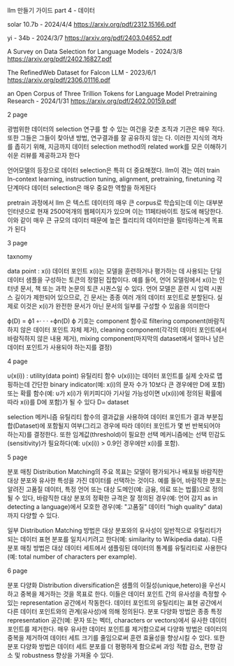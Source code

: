 llm 만들기 가이드 part 4 - 데이터

solar 10.7b - 2024/4/4
https://arxiv.org/pdf/2312.15166.pdf

yi - 34b - 2024/3/7
https://arxiv.org/pdf/2403.04652.pdf

A Survey on Data Selection for Language Models - 2024/3/8
https://arxiv.org/pdf/2402.16827.pdf

The RefinedWeb Dataset for Falcon LLM - 2023/6/1
https://arxiv.org/pdf/2306.01116.pdf

an Open Corpus of Three Trillion Tokens for Language Model Pretraining Research - 2024/1/31
https://arxiv.org/pdf/2402.00159.pdf


2 page

광범위한 데이터의 selection 연구를 할 수 있는 여건을 갖춘 조직과 기관은 매우 적다. 또한 그들은 그들이 찾아낸 방법, 연구결과를 잘 공유하지 않는 다. 이러한 지식의 격차를 좁히기 위해, 지금까지 데이터 selection method의 related work를 모은 이해하기 쉬운 리뷰를 제공하고자 한다

언어모델의 등장으로 데이터 selection은 특히 더 중요해졌다. llm이 겪는 여러 train In-context learning, instruction tuning, alignment, pretraining, finetuning 각 단계마다 데이터 selection은 매우 중요한 역할을 하게된다

pretrain 과정에서 llm 은 텍스트 데이터의 매우 큰 corpus로 학습되는데 이는 대부분 인터넷으로 현재 2500억개의 웹페이지가 있으며 이는 11페타바이트 정도에 해당한다. 이와 같이 매우 큰 규모의 데이터 때문에 높은 퀄리티의 데이터만을 필터링하는게 목표가 된다

3 page

taxnomy

data point : x(i)
데이터 포인트 x(i)는 모델을 훈련하거나 평가하는 데 사용되는 단일 데이터 샘플을 구성하는 토큰의 정렬된 집합이다. 예를 들어, 언어 모델링에서 x(i)는 인터넷 문서, 책 또는 과학 논문의 토큰 시퀀스일 수 있다. 언어 모델은 훈련 시 입력 시퀀스 길이가 제한되어 있으므로, 긴 문서는 종종 여러 개의 데이터 포인트로 분할된다. 실제로 이것은 x(i)가 완전한 문서가 아닌 문서의 일부를 구성할 수 있음을 의미한다 

ϕ(D) = ϕ1 ◦· · · ◦ϕn(D)
  ϕ 기호는 component 함수로 filtering component(바람직하지 않은 데이터 포인트 자체 제거), cleaning component(각각의 데이터 포인트에서 바람직하지 않은 내용 제거), mixing component(마지막의 dataset에서 얼마나 남은 데이터 포인트가 사용되야 하는지를 결정)


4 page

υ(x(i)) : utility(data point)
유틸리티 함수 υ(x(i))는 데이터 포인트를 실제 숫자로 맵핑하는데
 간단한 binary indicator(예: x(i)의 문자 수가 10보다 큰 경우에만 D에 포함) 또는 확률 함수(예: υ가 x(i)가 위키피디아 기사일 가능성이면 υ(x(i))에 정의된 확률에 따라 x(i)를 D에 포함)가 될 수 있다 D= dataset

selection 메커니즘
유틸리티 함수의 결과값을 사용하여 데이터 포인트가 결과 부분집합(Dataset)에 포함될지 여부(그리고 경우에 따라 데이터 포인트가 몇 번 반복되어야 하는지)를 결정한다. 또한 임계값(threshold)이 필요한 선택 메커니즘에는 선택 민감도(sensitivity)가 필요하다(예: υ(x(i)) > 0.9인 경우에만 x(i)를 포함). 

5 page 

분포 매칭
Distribution Matching의 주요 목표는 모델이 평가되거나 배포될 바람직한 대상 분포와 유사한 특성을 가진 데이터를 선택하는 것이다. 예를 들어, 바람직한 분포는 알려진 고품질 데이터, 특정 언어 또는 대상 도메인(예: 금융, 의료 또는 법률)으로 정의될 수 있다, 
바람직한 대상 분포의 정확한 규격은 잘 정의된 경우(예: 언어 감지 as in detecting a language)에서 모호한 경우(예: "고품질" 데이터 “high quality” data)까지 다양할 수 있다. 

일부 Distribution Matching 방법은 대상 분포와의 유사성이 일반적으로 유틸리티가 되는 데이터 표현 분포를 일치시키려고 한다(예: similarity to Wikipedia data). 
다른 분포 매칭 방법은 대상 데이터 세트에서 샘플링된 데이터의 통계를 유틸리티로 사용한다(예: total number of characters per example).


6 page

분포 다양화
Distribution diversification은 샘플의 이질성(unique,hetero)을 우선시하고 중복을 제거하는 것을 목표로 한다. 이들은 데이터 포인트 간의 유사성을 측정할 수 있는 representation 공간에서 작동한다. 데이터 포인트의 유틸리티는 표현 공간에서 다른 데이터 포인트와의 관계(유사성)에 의해 정의된다. 분포 다양화 방법은 종종 특정 representation 공간(예: 문자 또는 벡터, characters or vectors)에서 유사한 데이터 포인트를 제거한다. 매우 유사한 데이터 포인트를 제거함으로써 다양화 방법은 데이터의 중복을 제거하여 데이터 세트 크기를 줄임으로써 훈련 효율성을 향상시킬 수 있다. 또한 분포 다양화 방법은 데이터 세트 분포를 더 평평하게 함으로써 과잉 적합 감소, 편향 감소 및 robustness 향상을 가져올 수 있다.
